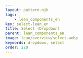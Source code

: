 ```yaml
---
layout: pattern.njk
tags: 
    - lean_components_en
key: select-lean_en
title: Select (Dropdown)
parent: lean_components_en
image: lean/overview/select.webp
keywords: dropdown, select
order: 220
---
```

